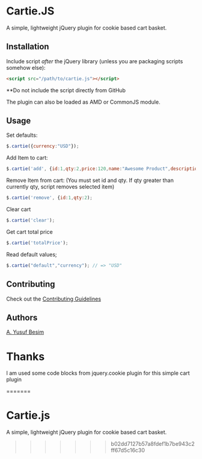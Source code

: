 # Cartie.JS

A simple, lightweight jQuery plugin for cookie based cart basket.


## Installation

Include script *after* the jQuery library (unless you are packaging scripts somehow else):

```html
<script src="/path/to/cartie.js"></script>
```

**Do not include the script directly from GitHub

The plugin can also be loaded as AMD or CommonJS module.

## Usage

Set defaults:

```javascript
$.cartie({currency:"USD"});
```

Add Item to cart:

```javascript
$.cartie('add', {id:1,qty:2,price:120,name:"Awesome Product",description:"Red and shiny product"});
```

Remove Item from cart: (You must set id and qty. If qty greater than currently qty, script removes selected item)

```javascript
$.cartie('remove', {id:1,qty:2);
```

Clear cart

```javascript
$.cartie('clear');
```


Get cart total price

```javascript
$.cartie('totalPrice');
```

Read default values;

```javascript
$.cartie("default","currency"); // => "USD"
```

## Contributing

Check out the [Contributing Guidelines](CONTRIBUTING.md)

## Authors

[A. Yusuf Besim](https://github.com/yusufbesim)

# Thanks

I am used some code blocks from jquery.cookie plugin for this simple cart plugin

=======
# Cartie.js
A simple, lightweight jQuery plugin for cookie based cart basket.
>>>>>>> b02dd7127b57a8fdef1b7be943c2ff67d5c16c30

